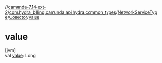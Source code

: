 //[camunda-7.14-ext-2](../../../../index.md)/[com.hydra_billing.camunda.api.hydra.common_types](../../index.md)/[NetworkServiceType](../index.md)/[Collector](index.md)/[value](value.md)

# value

[jvm]\
val [value](value.md): Long
